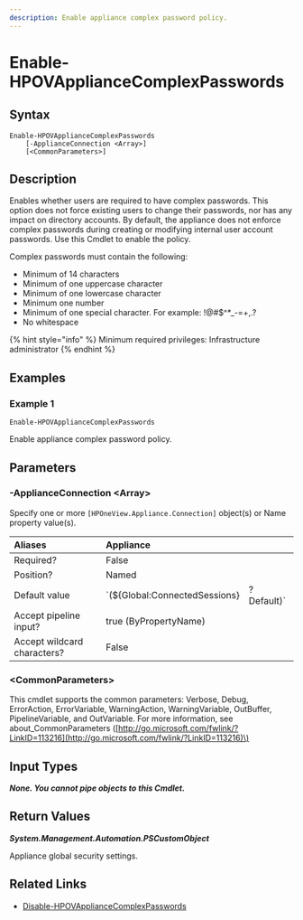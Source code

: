 ```yaml
---
description: Enable appliance complex password policy.
---
```


# Enable-HPOVApplianceComplexPasswords

## Syntax

```text
Enable-HPOVApplianceComplexPasswords
    [-ApplianceConnection <Array>]
    [<CommonParameters>]
```

## Description

Enables whether users are required to have complex passwords. This option does not force existing users to change their passwords, nor has any impact on directory accounts. By default, the appliance does not enforce complex passwords during creating or modifying internal user account passwords. Use this Cmdlet to enable the policy.

Complex passwords must contain the following:

* Minimum of 14 characters
* Minimum of one uppercase character
* Minimum of one lowercase character
* Minimum one number
* Minimum of one special character. For example: !@\#$^\*\_-=+,.?
* No whitespace

{% hint style="info" %}
Minimum required privileges: Infrastructure administrator
{% endhint %}

## Examples

### Example 1

```text
Enable-HPOVApplianceComplexPasswords
```

Enable appliance complex password policy.

## Parameters

### -ApplianceConnection &lt;Array&gt;

Specify one or more `[HPOneView.Appliance.Connection]` object\(s\) or Name property value\(s\).

| Aliases | Appliance |  |
| :--- | :--- | :--- |
| Required? | False |  |
| Position? | Named |  |
| Default value | \`\(${Global:ConnectedSessions} | ? Default\)\` |
| Accept pipeline input? | true \(ByPropertyName\) |  |
| Accept wildcard characters? | False |  |

### &lt;CommonParameters&gt;

This cmdlet supports the common parameters: Verbose, Debug, ErrorAction, ErrorVariable, WarningAction, WarningVariable, OutBuffer, PipelineVariable, and OutVariable. For more information, see about\_CommonParameters \([http://go.microsoft.com/fwlink/?LinkID=113216](http://go.microsoft.com/fwlink/?LinkID=113216)\)

## Input Types

_**None. You cannot pipe objects to this Cmdlet.**_

## Return Values

_**System.Management.Automation.PSCustomObject**_

Appliance global security settings.

## Related Links

* [Disable-HPOVApplianceComplexPasswords](disable-hpovappliancecomplexpasswords.md)

